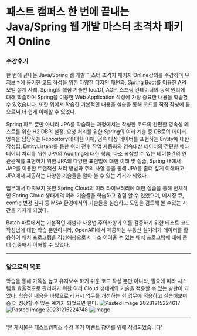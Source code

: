 패스트 캠퍼스 한 번에 끝내는 Java/Spring 웹 개발 마스터 초격차 패키지 Online
===

### 수강후기
한 번에 끝내는 Java/Spring 웹 개발 마스터 초격차 패키지 Online강의를 수강하며 유지보수에 용이한 코드 작성을 위한 다양한 디자인 패턴과, Spring Boot를 이용한 API 모범 설계 사례, Spring의 핵심 기술인 Ioc/DI, AOP, 스프링 컨테이너의 동작 원리에 대해 학습하며 Spring을 이용한 Web Application 작성에 가장 중요한 내용을 학습할 수 있었습니다. 또한 위에서 학습한 기본적인 내용을 실습을 통해 코드를 직접 작성에 봄으로써 더 쉽게 이해할 수 있었다. 

Spring 파트 뿐만 아니라 JPA를 학습하는 과정에서는 작성한 코드의 간편한 영속성 테스트를 위한 H2 DB의 설정, 요청 처리를 위한 Spring의 여러 계층 중 DB로의 데이터 영속을 담당하는 Repository에 대한 이해, 영속 대상 데이터를 표현하는 Entity에 대한 작성팁, EntityListenr를 통한 여러 전후 작업 자동화와 영속대상 데이터의 간편한 메타 데이터 처리를 위한 JPA의 Auditing에 대한 학습, 다소 복잡할 수 있는 테이블간의 연관관계를 표현하기 위한 JPA의 다양한 표현법에 대한 이해 및 실습, Spring 내에서 JAP를 이용한 트랜잭션 처리 방법과 주의 사항 등을 통해 JPA를 좀더 깊게 이해하고 JPA에서 제공하는 다양한 기술들을 알아 볼 수 있는 계기가 되었다. 

업무에서 다뤄보지 못한 Spring Cloud의 여러 라이브러리에 대한 실습을 통해 전체적인 Spring Cloud 생태계의 여러 기술들을 학습하고 경험 할 수 있었으며, 메시징 큐, config 변경 감지 등 MSA 환경에서의 기술들을 실습하고 도입을 검토해 볼 수있는 시간을 가지게 되었다.

Batch 파트에서는 기본적인 개념과 사용법 주의사항과 이를 검증하기 위한 테스트 코드 작성법에 대한 학습 뿐만아니라, OpenAPI에서 제공하는 부동산 실거래가 데이터를 활용하여 배치 프로그램을 작성해봄으로써 다소 어려울 수 있는 배치 프로그램에 대해 좀 더 집중해서 이해할 수 있었다.

---
### 앞으로의 목표

학습을 통해 가독성 높고 유지보수 하기 쉬운 코드 작성 뿐만 아니라, 필요에 따라 시스템을 효율적으로 관리하기 위한 여러 Cloud 생태계의 기술을 적용할 수 있는 발판이 되었다. 학습한 내용을 바탕으로  레거시 업무를 개선하는 현 업무에 적용하고 실습해보며 좀 더 성장할 수 있는 계기가 되었으면 한다.
![Pasted image 20231215224617](https://github.com/choi-ys/note/assets/14158670/83884cf8-c71e-4198-b29f-90bc835f4a0c)
![Pasted image 20231215224748](https://github.com/choi-ys/note/assets/14158670/b0709312-21c8-4469-9c7f-2faf41040630)
![image](https://github.com/choi-ys/note/assets/14158670/653879a2-3ee2-452c-94d9-79f206954fd6)

---
'본 게시물은 패스트캠퍼스 수강 후기 이벤트 참여를 위해 작성되었습니다'
